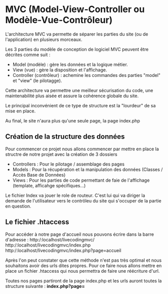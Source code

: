 # MVC (Model-View-Controller ou Modèle-Vue-Contrôleur)

L'architecture MVC va permette de séparer les parties du site (ou de l'application) en plusieurs morceaux.

Les 3 parties du modèle de conception de logiciel MVC peuvent être décrites comme suit :

- Model (modèle) : gère les données et la logique métier.
- View (vue) : gère la disposition et l'affichage.
- Controller (contrôleur) : achemine les commandes des parties "model" et "view" (le pilotagge). 

Cette architecture va permettre une meilleur sécurisation du code, une maintenabilité plus aisée et assure la cohérence globale du site.

Le principal inconvénient de ce type de structure est la "lourdeur" de sa mise en place.

Au final, le site n'aura plus qu'une seule page, la page index.php

## Création de la structure des données

Pour commencer ce projet nous allons commencer par mettre en place la structre de notre projet avec la création de 3 dossiers

- Controllers : Pour le pilotage / assemblage des pages
- Models : Pour la récupération et la manipulation des données (Classes / Accès Base de Données)
- Views : Pour les parties de code permettant de faie de l'affichage (template, afficahge spécifiques...)

Le fichier Index va jouer le role de routeur. C'est lui qui va diriger la demande de l'utilisateur vers le contröleu du site qui s'occuper de la partie en question.

## Le fichier .htaccess

Pour accéder à notre page d'accueil nous pouvons écrire dans la barre d'adresse : 
http:/:localhost/livecodingmvc/
http:/:localhost/livecodingmvc/index.php
http:/:localhost/livecodingmvc/index.php?page=accueil

Après l'on peut constater que cette méthode n'est pas très optimal et nous souhaitons avoir des urls dites propres.
Pour ce faire nous allons mettre en place un fichier .htaccess qui nous permettra de faire une réécriture d'url.

Toutes nos pages partiront de la page index.php et les urls auront toutes la structure suivante : **index.php?page=**



